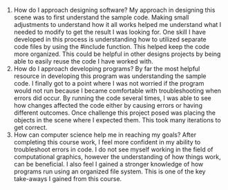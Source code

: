 1.	How do I approach designing software?
My approach in designing this scene was to first understand the sample code. Making small adjustments to understand how it all works helped me understand what I needed to modify to get the result I was looking for. One skill I have developed in this process is understanding how to utilized separate code files by using the #include function. This helped keep the code more organized. This could be helpful in other designs projects by being able to easily reuse the code I have worked with. 
2.	How do I approach developing programs?
By far the most helpful resource in developing this program was understanding the sample code. I finally got to a point where I was not worried if the program would not run because I became comfortable with troubleshooting when errors did occur. By running the code several times, I was able to see how changes affected the code either by causing errors or having different outcomes. Once challenge this project posed was placing the objects in the scene where I expected them. This took many iterations to get correct.  
3.	How can computer science help me in reaching my goals?
After completing this course work, I feel more confident in my ability to troubleshoot errors in code. I do not see myself working in the field of computational graphics, however the understanding of how things work, can be beneficial. I also feel I gained a stronger knowledge of  how programs run using an organized file system. This is one of the key take-aways I gained from this course. 


